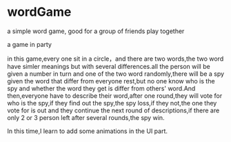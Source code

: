 # wordGame
a simple word game, good for a group of friends play together

a game in party

in this game,every one sit in a circle，and there are two words,the two word have simler meanings but with several differences.all the person will be given a number in turn and one of the two word randomly,there will be a spy given the word that differ from everyone rest,but no one know who is the spy and whether the word they get is differ from others' word.And then,everyone have to describe their word,after one round,they will vote for who is the spy,if they find out the spy,the spy loss,if they not,the one they vote for is out and they continue the next round of descriptions,if there are only 2 or 3 person left after several rounds,the spy win.

In this time,I learn to add some animations in the UI part.
